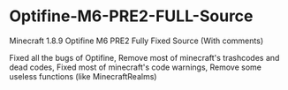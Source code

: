 # Optifine-M6-PRE2-FULL-Source
Minecraft 1.8.9 Optifine M6 PRE2 Fully Fixed Source (With comments)

Fixed all the bugs of Optifine, Remove most of minecraft's trashcodes and dead codes, Fixed most of minecraft's code warnings, Remove some useless functions (like MinecraftRealms)

